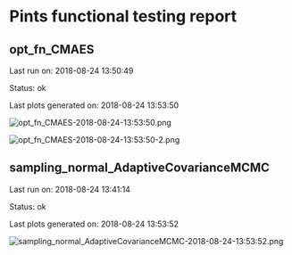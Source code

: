 # Pints functional testing report


## opt_fn_CMAES

Last run on: 2018-08-24 13:50:49

Status: ok

Last plots generated on: 2018-08-24 13:53:50

![opt_fn_CMAES-2018-08-24-13:53:50.png](https://github.com/pints-team/functional-testing-results/blob/master/plots/opt_fn_CMAES-2018-08-24-13:53:50.png)

![opt_fn_CMAES-2018-08-24-13:53:50-2.png](https://github.com/pints-team/functional-testing-results/blob/master/plots/opt_fn_CMAES-2018-08-24-13:53:50-2.png)



## sampling_normal_AdaptiveCovarianceMCMC

Last run on: 2018-08-24 13:41:14

Status: ok

Last plots generated on: 2018-08-24 13:53:52

![sampling_normal_AdaptiveCovarianceMCMC-2018-08-24-13:53:52.png](https://github.com/pints-team/functional-testing-results/blob/master/plots/sampling_normal_AdaptiveCovarianceMCMC-2018-08-24-13:53:52.png)



